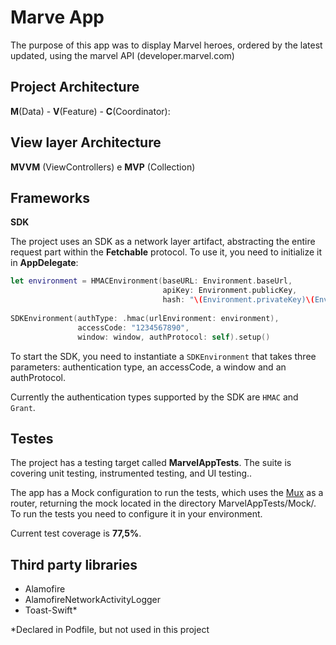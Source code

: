 # Marve App

The purpose of this app was to display Marvel heroes, ordered by the latest updated, using the marvel API (developer.marvel.com)


## Project Architecture
**M**(Data) - **V**(Feature) - **C**(Coordinator):

## View layer Architecture
**MVVM** (ViewControllers) e **MVP** (Collection)

## Frameworks
**SDK**

The project uses an SDK as a network layer artifact, abstracting the entire request part within the **Fetchable** protocol.
To use it, you need to initialize it in **AppDelegate**:

```swift
let environment = HMACEnvironment(baseURL: Environment.baseUrl,
                                  apiKey: Environment.publicKey,
                                  hash: "\(Environment.privateKey)\(Environment.publicKey)", sslCertificates: [])
        
SDKEnvironment(authType: .hmac(urlEnvironment: environment),
               accessCode: "1234567890",
               window: window, authProtocol: self).setup()
```
To start the SDK, you need to instantiate a ```SDKEnvironment``` that takes three parameters: authentication type, an accessCode, a window and an authProtocol.

Currently the authentication types supported by the SDK are ```HMAC``` and ```Grant```.

## Testes
The project has a testing target called **MarvelAppTests**. The suite is covering unit testing, instrumented testing, and UI testing..

The app has a Mock configuration to run the tests, which uses the [Mux](https://github.com/gorilla/mux) as a router, returning the mock located in the directory MarvelAppTests/Mock/.
To run the tests you need to configure it in your environment.

Current test coverage is **77,5%**.

## Third party libraries
- Alamofire
- AlamofireNetworkActivityLogger
- Toast-Swift*

*Declared in Podfile, but not used in this project

